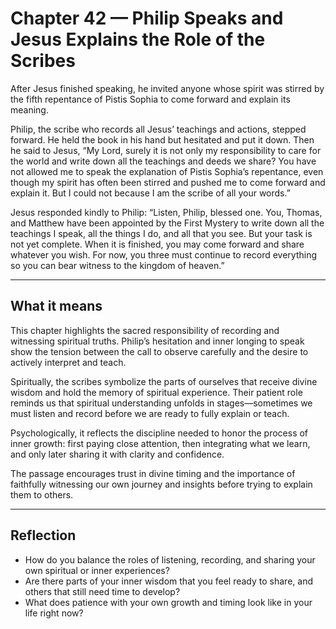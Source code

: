 # Chapter 42 — Philip Speaks and Jesus Explains the Role of the Scribes

After Jesus finished speaking, he invited anyone whose spirit was stirred by the fifth repentance of Pistis Sophia to come forward and explain its meaning.

Philip, the scribe who records all Jesus’ teachings and actions, stepped forward. He held the book in his hand but hesitated and put it down. Then he said to Jesus, “My Lord, surely it is not only my responsibility to care for the world and write down all the teachings and deeds we share? You have not allowed me to speak the explanation of Pistis Sophia’s repentance, even though my spirit has often been stirred and pushed me to come forward and explain it. But I could not because I am the scribe of all your words.”

Jesus responded kindly to Philip: “Listen, Philip, blessed one. You, Thomas, and Matthew have been appointed by the First Mystery to write down all the teachings I speak, all the things I do, and all that you see. But your task is not yet complete. When it is finished, you may come forward and share whatever you wish. For now, you three must continue to record everything so you can bear witness to the kingdom of heaven.”

---

## What it means

This chapter highlights the sacred responsibility of recording and witnessing spiritual truths. Philip’s hesitation and inner longing to speak show the tension between the call to observe carefully and the desire to actively interpret and teach.

Spiritually, the scribes symbolize the parts of ourselves that receive divine wisdom and hold the memory of spiritual experience. Their patient role reminds us that spiritual understanding unfolds in stages—sometimes we must listen and record before we are ready to fully explain or teach.

Psychologically, it reflects the discipline needed to honor the process of inner growth: first paying close attention, then integrating what we learn, and only later sharing it with clarity and confidence.

The passage encourages trust in divine timing and the importance of faithfully witnessing our own journey and insights before trying to explain them to others.

---

## Reflection

* How do you balance the roles of listening, recording, and sharing your own spiritual or inner experiences?
* Are there parts of your inner wisdom that you feel ready to share, and others that still need time to develop?
* What does patience with your own growth and timing look like in your life right now?

